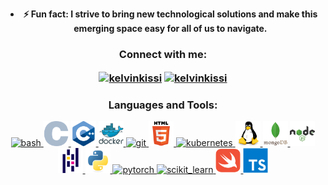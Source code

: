 
  <head>
    <meta name="msvalidate.01" content="22E26E71FA9EEE3C8FCBA57297784F5B" />
    <meta name="google-site-verification" content="6cnUfh7iOlBmVXTTrNFod2SB2ey-f925-hQl9KIrKpo" />
  </head>

  

  <p align="center">
  

  	

  <ul>
<!--     <li> -->
<!--       <p align="center"> -->
      <strong> </strong>
        </p>
    </li>
<!--     <li> -->
<!--       <p align="center">
      <strong></strong> -->
        </p>
    </li>
<!--     <li> -->
<!--       <p align="center"> -->
<!--       <strong></strong> -->
        </p>
    </li>
<!--     <li> -->
<!--       <p align="center"> -->
<!--       <strong>📫 How to reach me: <a href="">Info</a></strong> -->
        </p>
    </li>
<!--     <li> -->
<!--       <p align="center"> -->
<!--       <strong></strong> -->
        </p>
    </li>
    <li>
      <p align="center">
      <strong>⚡ Fun fact: I strive to bring new technological solutions and make this emerging space easy for all of us to navigate.</strong>
        </p>
    </li>
<!-- <li> -->
<!--       <strong>👨🏾‍💻 Linkedin: <a href="https://www.linkedin.com/in/kelvin-kissi/">Linkedin</a></strong>
    </li> --> 
  </ul>

  

  <p align="center">
    
      
    
  </p>


<div align="center">


</div>


<h3 align="center">Connect with me:
<p align="center">
<a href="https://www.hackerrank.com/kelvinkissi" target="blank"><img align="center" src="https://raw.githubusercontent.com/rahuldkjain/github-profile-readme-generator/master/src/images/icons/Social/hackerrank.svg" alt="kelvinkissi" height="30" width="40" /></a>
<a href="https://www.leetcode.com/kelvinkissi" target="blank"><img align="center" src="https://raw.githubusercontent.com/rahuldkjain/github-profile-readme-generator/master/src/images/icons/Social/leet-code.svg" alt="kelvinkissi" height="30" width="40" /></a>
</p>



<h3 align="center">Languages and Tools:</h3>
<p align="center"> <a href="https://www.gnu.org/software/bash/" target="_blank" rel="noreferrer"> <img src="https://www.vectorlogo.zone/logos/gnu_bash/gnu_bash-icon.svg" alt="bash" width="40" height="40"/> </a> <a href="https://www.cprogramming.com/" target="_blank" rel="noreferrer"> <img src="https://raw.githubusercontent.com/devicons/devicon/master/icons/c/c-original.svg" alt="c" width="40" height="40"/> </a> <a href="https://www.w3schools.com/cpp/" target="_blank" rel="noreferrer"> <img src="https://raw.githubusercontent.com/devicons/devicon/master/icons/cplusplus/cplusplus-original.svg" alt="cplusplus" width="40" height="40"/> </a> <a href="https://www.docker.com/" target="_blank" rel="noreferrer"> <img src="https://raw.githubusercontent.com/devicons/devicon/master/icons/docker/docker-original-wordmark.svg" alt="docker" width="40" height="40"/> </a> <a href="https://git-scm.com/" target="_blank" rel="noreferrer"> <img src="https://www.vectorlogo.zone/logos/git-scm/git-scm-icon.svg" alt="git" width="40" height="40"/> </a> <a href="https://www.w3.org/html/" target="_blank" rel="noreferrer"> <img src="https://raw.githubusercontent.com/devicons/devicon/master/icons/html5/html5-original-wordmark.svg" alt="html5" width="40" height="40"/> </a> <a href="https://kubernetes.io" target="_blank" rel="noreferrer"> <img src="https://www.vectorlogo.zone/logos/kubernetes/kubernetes-icon.svg" alt="kubernetes" width="40" height="40"/> </a> <a href="https://www.linux.org/" target="_blank" rel="noreferrer"> <img src="https://raw.githubusercontent.com/devicons/devicon/master/icons/linux/linux-original.svg" alt="linux" width="40" height="40"/> </a> <a href="https://www.mongodb.com/" target="_blank" rel="noreferrer"> <img src="https://raw.githubusercontent.com/devicons/devicon/master/icons/mongodb/mongodb-original-wordmark.svg" alt="mongodb" width="40" height="40"/> </a> <a href="https://nodejs.org" target="_blank" rel="noreferrer"> <img src="https://raw.githubusercontent.com/devicons/devicon/master/icons/nodejs/nodejs-original-wordmark.svg" alt="nodejs" width="40" height="40"/> </a> <a href="https://pandas.pydata.org/" target="_blank" rel="noreferrer"> <img src="https://raw.githubusercontent.com/devicons/devicon/2ae2a900d2f041da66e950e4d48052658d850630/icons/pandas/pandas-original.svg" alt="pandas" width="40" height="40"/> </a> <a href="https://www.python.org" target="_blank" rel="noreferrer"> <img src="https://raw.githubusercontent.com/devicons/devicon/master/icons/python/python-original.svg" alt="python" width="40" height="40"/> </a> <a href="https://pytorch.org/" target="_blank" rel="noreferrer"> <img src="https://www.vectorlogo.zone/logos/pytorch/pytorch-icon.svg" alt="pytorch" width="40" height="40"/> </a> <a href="https://scikit-learn.org/" target="_blank" rel="noreferrer"> <img src="https://upload.wikimedia.org/wikipedia/commons/0/05/Scikit_learn_logo_small.svg" alt="scikit_learn" width="40" height="40"/> </a> <a href="https://developer.apple.com/swift/" target="_blank" rel="noreferrer"> <img src="https://raw.githubusercontent.com/devicons/devicon/master/icons/swift/swift-original.svg" alt="swift" width="40" height="40"/> </a> <a href="https://www.typescriptlang.org/" target="_blank" rel="noreferrer"> <img src="https://raw.githubusercontent.com/devicons/devicon/master/icons/typescript/typescript-original.svg" alt="typescript" width="40" height="40"/> </a> </p>




